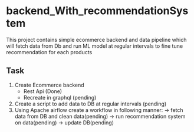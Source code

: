 # backend_With_recommendationSystem
This project contains simple ecommerce backend and data pipeline which will fetch data from Db and run ML model at regular
intervals to fine tune recommendation for each products

## Task
1. Create Ecommerce backend 
   * Rest Api (Done)
   * Recreate in graphql (pending)
2. Create a script to add data to DB at regular intervals (pending)
3. Using Apache airflow create a workflow in following manner:
    -> fetch data from DB and clean data(pending)
    -> run recommendation system on data(pending)
    -> update DB(pending)
